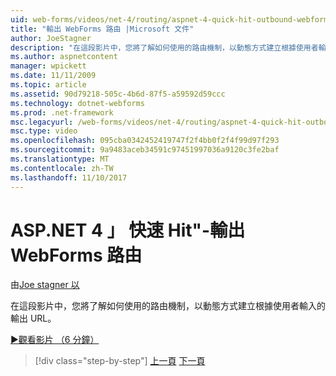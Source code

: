 ```yaml
---
uid: web-forms/videos/net-4/routing/aspnet-4-quick-hit-outbound-webforms-routing
title: "輸出 WebForms 路由 |Microsoft 文件"
author: JoeStagner
description: "在這段影片中，您將了解如何使用的路由機制，以動態方式建立根據使用者輸入的輸出 URL。"
ms.author: aspnetcontent
manager: wpickett
ms.date: 11/11/2009
ms.topic: article
ms.assetid: 90d79218-505c-4b6d-87f5-a59592d59ccc
ms.technology: dotnet-webforms
ms.prod: .net-framework
msc.legacyurl: /web-forms/videos/net-4/routing/aspnet-4-quick-hit-outbound-webforms-routing
msc.type: video
ms.openlocfilehash: 095cba0342452419747f2f4bb0f2f4f99d97f293
ms.sourcegitcommit: 9a9483aceb34591c97451997036a9120c3fe2baf
ms.translationtype: MT
ms.contentlocale: zh-TW
ms.lasthandoff: 11/10/2017
---
```

<a name="aspnet-4-quick-hit---outbound-webforms-routing"></a>ASP.NET 4 」 快速 Hit"-輸出 WebForms 路由
====================
由[Joe stagner 以](https://github.com/JoeStagner)

在這段影片中，您將了解如何使用的路由機制，以動態方式建立根據使用者輸入的輸出 URL。 

[&#9654;觀看影片 （6 分鐘）](https://channel9.msdn.com/Blogs/ASP-NET-Site-Videos/aspnet-4-quick-hit-outbound-webforms-routing)

>[!div class="step-by-step"]
[上一頁](aspnet-4-quick-hit-declarative-webforms-routing.md)
[下一頁](how-do-i-use-routing-with-aspnet-web-forms.md)
